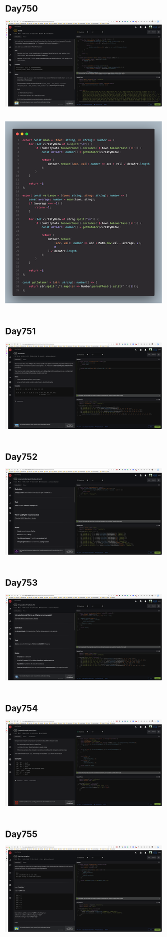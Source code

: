 # Day750

![day750(1)](2308img.assets/day750(1).png)

&nbsp;

![day750(2)](2308img.assets/day750(2).png)

&nbsp;

# Day751

![day751](2308img.assets/day751.png)

&nbsp;

# Day752

![day752](2308img.assets/day752.png)

&nbsp;

# Day753

![day753](2308img.assets/day753.png)

&nbsp;

# Day754

![day754](2308img.assets/day754.png)

&nbsp;

# Day755

![day755](2308img.assets/day755.png)